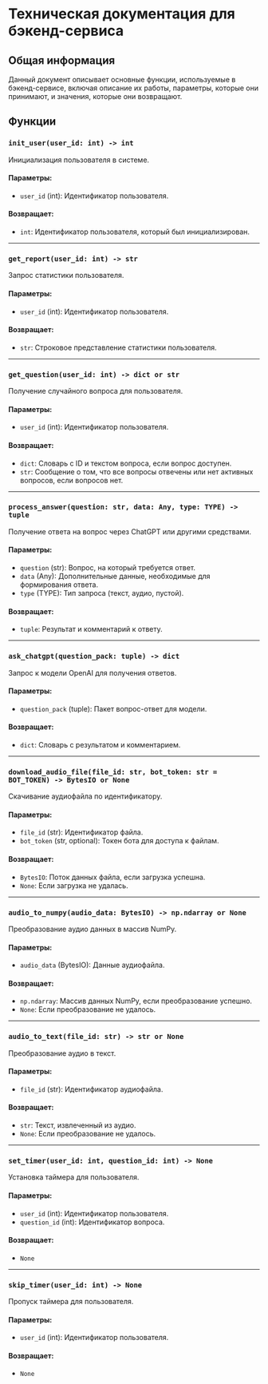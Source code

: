 # Техническая документация для бэкенд-сервиса

## Общая информация

Данный документ описывает основные функции, используемые в бэкенд-сервисе, включая описание их работы, параметры, которые они принимают, и значения, которые они возвращают.

## Функции

### `init_user(user_id: int) -> int`

Инициализация пользователя в системе.

#### Параметры:
- `user_id` (int): Идентификатор пользователя.

#### Возвращает:
- `int`: Идентификатор пользователя, который был инициализирован.

---

### `get_report(user_id: int) -> str`

Запрос статистики пользователя.

#### Параметры:
- `user_id` (int): Идентификатор пользователя.

#### Возвращает:
- `str`: Строковое представление статистики пользователя.

---

### `get_question(user_id: int) -> dict or str`

Получение случайного вопроса для пользователя.

#### Параметры:
- `user_id` (int): Идентификатор пользователя.

#### Возвращает:
- `dict`: Словарь с ID и текстом вопроса, если вопрос доступен.
- `str`: Сообщение о том, что все вопросы отвечены или нет активных вопросов, если вопросов нет.

---

### `process_answer(question: str, data: Any, type: TYPE) -> tuple`

Получение ответа на вопрос через ChatGPT или другими средствами.

#### Параметры:
- `question` (str): Вопрос, на который требуется ответ.
- `data` (Any): Дополнительные данные, необходимые для формирования ответа.
- `type` (TYPE): Тип запроса (текст, аудио, пустой).

#### Возвращает:
- `tuple`: Результат и комментарий к ответу.

---

### `ask_chatgpt(question_pack: tuple) -> dict`

Запрос к модели OpenAI для получения ответов.

#### Параметры:
- `question_pack` (tuple): Пакет вопрос-ответ для модели.

#### Возвращает:
- `dict`: Словарь с результатом и комментарием.

---

### `download_audio_file(file_id: str, bot_token: str = BOT_TOKEN) -> BytesIO or None`

Скачивание аудиофайла по идентификатору.

#### Параметры:
- `file_id` (str): Идентификатор файла.
- `bot_token` (str, optional): Токен бота для доступа к файлам.

#### Возвращает:
- `BytesIO`: Поток данных файла, если загрузка успешна.
- `None`: Если загрузка не удалась.

---

### `audio_to_numpy(audio_data: BytesIO) -> np.ndarray or None`

Преобразование аудио данных в массив NumPy.

#### Параметры:
- `audio_data` (BytesIO): Данные аудиофайла.

#### Возвращает:
- `np.ndarray`: Массив данных NumPy, если преобразование успешно.
- `None`: Если преобразование не удалось.

---

### `audio_to_text(file_id: str) -> str or None`

Преобразование аудио в текст.

#### Параметры:
- `file_id` (str): Идентификатор аудиофайла.

#### Возвращает:
- `str`: Текст, извлеченный из аудио.
- `None`: Если преобразование не удалось.

---

### `set_timer(user_id: int, question_id: int) -> None`

Установка таймера для пользователя.

#### Параметры:
- `user_id` (int): Идентификатор пользователя.
- `question_id` (int): Идентификатор вопроса.

#### Возвращает:
- `None`

---

### `skip_timer(user_id: int) -> None`

Пропуск таймера для пользователя.

#### Параметры:
- `user_id` (int): Идентификатор пользователя.

#### Возвращает:
- `None`